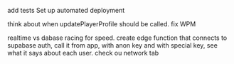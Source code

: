add tests
Set up automated deployment

think about when updatePlayerProfile should be called.
fix WPM

realtime vs dabase racing for speed.
create edge function that connects to supabase auth, call it from app, with anon key and with special key, see what it says about each user.
check ou network tab